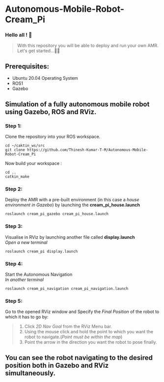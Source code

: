 # Autonomous-Mobile-Robot-Cream_Pi
### Hello all ! 👋<br>
>With this repository you will be able to deploy and run your own AMR.
Let's get started...🏃‍♂️
<!-- ![BumbyWoolGIF](https://github.com/Thinesh-Kumar-T-M/Autonomous-Mobile-Robot-Cream_Pi/assets/82699150/a8720f08-b575-401d-9b43-251118bce398) -->

## Prerequisites:
<ul>
  <li>Ubuntu 20.04 Operating System</li>
  <li>ROS1 </li>
  <li>Gazebo </li>
</ul>

## Simulation of a fully autonomous mobile robot using Gazebo, ROS and RViz. </h2>
### Step 1:
Clone the repository into your ROS workspace.
```
cd ~/caktin_ws/src
git clone https://github.com/Thinesh-Kumar-T-M/Autonomous-Mobile-Robot-Cream_Pi
```
Now build your workspace :
```
cd ..
catkin_make
```
### Step 2:
Deploy the AMR with a pre-built environment (in this case a _house environment in Gazebo_) by launching the **cream_pi_house.launch**
```
roslaunch cream_pi_gazebo cream_pi_house.launch
```

### Step 3:
Visualise in  RViz by launching another file called **display.launch**<br>
_Open a new terminal_
```
roslaunch cream_pi display.launch
```

### Step 4:
Start the Autonomous Navigation<br>
_In another terminal_
```
roslaunch cream_pi_navigation cream_pi_navigation.launch
```
### Step 5:
Go to the opened RViz window and Specify the _Final Position_ of the robot to which it has to go by:<br>
>1. Click _2D Nav Goal_ from the RViz Menu bar.
>2. Using the mouse click and hold the point to which you want the robot to navigate.(_Point must be within the map_)
>3. Point the arrow in the direction you want the robot to pose finally.

## You can see the robot navigating to the desired position both in Gazebo and RViz simultaneously.
